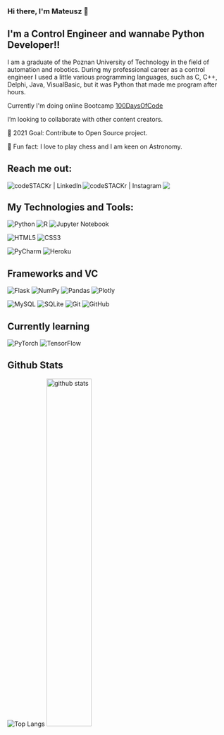 ### Hi there, I'm Mateusz 👋

## I'm a Control Engineer and wannabe Python Developer!!

I am a graduate of the Poznan University of Technology in the field of automation and robotics.
During my professional career as a control engineer I used a little various programming languages, such as C, C++, Delphi, Java, VisualBasic,
but it was Python that made me program after hours.

Currently I'm doing online Bootcamp <a href="https://www.udemy.com/course/100-days-of-code/"> 100DaysOfCode </a>

I’m looking to collaborate with other content creators.

🎯 2021 Goal: Contribute to Open Source project.

🔭  Fun fact: I love to play chess and I am keen on Astronomy.

## Reach me out:

[<img align="left" alt="codeSTACKr | LinkedIn"  src="https://img.shields.io/badge/linkedin-%230077B5.svg?style=for-the-badge&logo=linkedin&logoColor=white" />][linkedin]
[<img align="left" alt="codeSTACKr | Instagram" src="https://img.shields.io/badge/Instagram-%23E4405F.svg?style=for-the-badge&logo=Instagram&logoColor=white" />][instagram]

<a href="mailto:mateuszstrzelecki21@gmail.com?"><img src="https://img.shields.io/badge/gmail-%23DD0031.svg?&style=for-the-badge&logo=gmail&logoColor=white"/></a>


## My Technologies and Tools:

![Python](https://img.shields.io/badge/python-3670A0?style=for-the-badge&logo=python&logoColor=ffdd54)
![R](https://img.shields.io/badge/r-%23276DC3.svg?style=for-the-badge&logo=r&logoColor=white)
![Jupyter Notebook](https://img.shields.io/badge/jupyter-%23FA0F00.svg?style=for-the-badge&logo=jupyter&logoColor=white)


![HTML5](https://img.shields.io/badge/html5-%23E34F26.svg?style=for-the-badge&logo=html5&logoColor=white)
![CSS3](https://img.shields.io/badge/css3-%231572B6.svg?style=for-the-badge&logo=css3&logoColor=white)


![PyCharm](https://img.shields.io/badge/pycharm-143?style=for-the-badge&logo=pycharm&logoColor=black&color=black&labelColor=green)
![Heroku](https://img.shields.io/badge/heroku-%23430098.svg?style=for-the-badge&logo=heroku&logoColor=white)


## Frameworks and VC

![Flask](https://img.shields.io/badge/flask-%23000.svg?style=for-the-badge&logo=flask&logoColor=white)
![NumPy](https://img.shields.io/badge/numpy-%23013243.svg?style=for-the-badge&logo=numpy&logoColor=white)
![Pandas](https://img.shields.io/badge/pandas-%23150458.svg?style=for-the-badge&logo=pandas&logoColor=white)
![Plotly](https://img.shields.io/badge/Plotly-%233F4F75.svg?style=for-the-badge&logo=plotly&logoColor=white)


![MySQL](https://img.shields.io/badge/mysql-%2300f.svg?style=for-the-badge&logo=mysql&logoColor=white)
![SQLite](https://img.shields.io/badge/sqlite-%2307405e.svg?style=for-the-badge&logo=sqlite&logoColor=white)
![Git](https://img.shields.io/badge/git-%23F05033.svg?style=for-the-badge&logo=git&logoColor=white)
![GitHub](https://img.shields.io/badge/github-%23121011.svg?style=for-the-badge&logo=github&logoColor=white)


## Currently learning

![PyTorch](https://img.shields.io/badge/PyTorch-%23EE4C2C.svg?style=for-the-badge&logo=PyTorch&logoColor=white)
![TensorFlow](https://img.shields.io/badge/TensorFlow-%23FF6F00.svg?style=for-the-badge&logo=TensorFlow&logoColor=white)


## Github Stats
![Top Langs](https://github-readme-stats.vercel.app/api/top-langs/?username=lostheir&layout=compact)
<img src="https://github-readme-stats.vercel.app/api?username=lostheir&show_icons=true&theme=gotham" alt="github stats" width="45%"/>


 

[mail]: mailto:mateuszstrzelecki21@gmail.com
[instagram]: https://instagram.com/mateo_strzelecki
[linkedin]: https://linkedin.com/in/mateo-strzelecki
